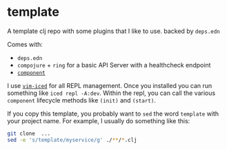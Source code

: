 # template

A template clj repo with some plugins that I like to use. backed by `deps.edn`

Comes with:
- `deps.edn`
- `compojure` + `ring` for a basic API Server with a healthcheck endpoint
- [`component`](https://github.com/stuartsierra/component)


I use [`vim-iced`](https://liquidz.github.io/vim-iced/) for all REPL management. Once you installed you can run something like `iced repl -A:dev`. Within the repl, you can call the various `component` lifecycle methods like `(init)` and `(start)`.

If you copy this template, you probably want to `sed` the word `template` with your project name. For example, I usually do something like this:

```sh
git clone  ...
sed -e 's/template/myservice/g' ./**/*.clj
```
